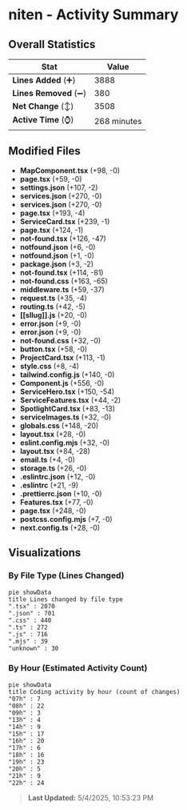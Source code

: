 # niten - Activity Summary 

## Overall Statistics

| Stat                   | Value                                                             |
| ---------------------- | ----------------------------------------------------------------- |
| **Lines Added** (➕)   | 3888                                          |
| **Lines Removed** (➖) | 380                                        |
| **Net Change** (↕)    | 3508                |
| **Active Time** (⌚)   | 268 minutes |


## Modified Files
- **MapComponent.tsx** (+98, -0)
- **page.tsx** (+59, -0)
- **settings.json** (+107, -2)
- **services.json** (+270, -0)
- **services.json** (+270, -0)
- **page.tsx** (+193, -4)
- **ServiceCard.tsx** (+239, -1)
- **page.tsx** (+124, -1)
- **not-found.tsx** (+126, -47)
- **notfound.json** (+6, -0)
- **notfound.json** (+1, -0)
- **package.json** (+3, -2)
- **not-found.tsx** (+114, -81)
- **not-found.css** (+163, -65)
- **middleware.ts** (+59, -37)
- **request.ts** (+35, -4)
- **routing.ts** (+42, -5)
- **[[sllug]].js** (+20, -0)
- **error.json** (+9, -0)
- **error.json** (+9, -0)
- **not-found.css** (+32, -0)
- **button.tsx** (+58, -0)
- **ProjectCard.tsx** (+113, -1)
- **style.css** (+8, -4)
- **tailwind.config.js** (+140, -0)
- **Component.js** (+556, -0)
- **ServiceHero.tsx** (+150, -54)
- **ServiceFeatures.tsx** (+44, -2)
- **SpotlightCard.tsx** (+83, -13)
- **serviceImages.ts** (+32, -0)
- **globals.css** (+148, -20)
- **layout.tsx** (+28, -0)
- **eslint.config.mjs** (+32, -0)
- **layout.tsx** (+84, -28)
- **email.ts** (+4, -0)
- **storage.ts** (+26, -0)
- **.eslintrc.json** (+12, -0)
- **.eslintrc** (+21, -9)
- **.prettierrc.json** (+10, -0)
- **Features.tsx** (+77, -0)
- **page.tsx** (+248, -0)
- **postcss.config.mjs** (+7, -0)
- **next.config.ts** (+28, -0)

## Visualizations

### By File Type (Lines Changed)

```mermaid
pie showData
title Lines changed by file type
".tsx" : 2070
".json" : 701
".css" : 440
".ts" : 272
".js" : 716
".mjs" : 39
"unknown" : 30
```

### By Hour (Estimated Activity Count)

```mermaid
pie showData
title Coding activity by hour (count of changes)
"07h" : 7
"08h" : 22
"09h" : 3
"13h" : 4
"14h" : 9
"15h" : 17
"16h" : 20
"17h" : 6
"18h" : 16
"19h" : 23
"20h" : 5
"21h" : 9
"22h" : 24
```


> **Last Updated:** 5/4/2025, 10:53:23 PM